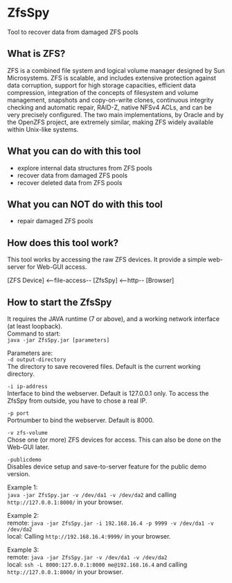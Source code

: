 # ZfsSpy
Tool to recover data from damaged ZFS pools

What is ZFS?
------------
ZFS is a combined file system and logical volume manager designed by Sun Microsystems. ZFS is scalable, and includes extensive protection against data corruption, support for high storage capacities, efficient data compression, integration of the concepts of filesystem and volume management, snapshots and copy-on-write clones, continuous integrity checking and automatic repair, RAID-Z, native NFSv4 ACLs, and can be very precisely configured. The two main implementations, by Oracle and by the OpenZFS project, are extremely similar, making ZFS widely available within Unix-like systems. 

What you can do with this tool
------------------------------
- explore internal data structures from ZFS pools
- recover data from damaged ZFS pools
- recover deleted data from ZFS pools

What you can NOT do with this tool
----------------------------------
- repair damaged ZFS pools

How does this tool work?
------------------------
This tool works by accessing the raw ZFS devices. It provide a simple web-server for Web-GUI access.

[ZFS Device] <--file-access-- [ZfsSpy] <--http-- [Browser]

How to start the ZfsSpy
------------------------
It requires the JAVA runtime (7 or above), and a working network interface (at least loopback).  
Command to start:  
`java -jar ZfsSpy.jar [parameters]`

Parameters are:  
`-d output-directory`  
The directory to save recovered files. Default is the current working directory.  

`-i ip-address`  
Interface to bind the webserver. Default is 127.0.0.1 only. To access the ZfsSpy from outside, you have to chose a real IP.

`-p port`  
Portnumber to bind the webserver. Default is 8000.

`-v zfs-volume`  
Chose one (or more) ZFS devices for access. This can also be done on the Web-GUI later.

`-publicdemo`  
Disables device setup and save-to-server feature for the public demo version.  

Example 1:  
`java -jar ZfsSpy.jar -v /dev/da1 -v /dev/da2` and calling `http://127.0.0.1:8000/` in your browser.

Example 2:  
remote: `java -jar ZfsSpy.jar -i 192.168.16.4 -p 9999 -v /dev/da1 -v /dev/da2`  
local: Calling `http://192.168.16.4:9999/` in your browser.

Example 3:  
remote: `java -jar ZfsSpy.jar -v /dev/da1 -v /dev/da2`  
local: `ssh -L 8000:127.0.0.1:8000 me@192.168.16.4` and calling `http://127.0.0.1:8000/` in your browser.

